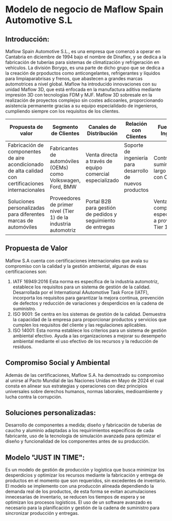 # Modelo de negocio de Maflow Spain Automotive S.L
## Introducción:
Maflow Spain Automotive S.L., es una empresa que comenzó a operar en Cantabria en diciembre de 1994 bajo el nombre de Dinaflex, y se dedica a la fabricación de tuberías para sistemas de climatización y refrigeración en vehículos. La división Borygo, es una parte de dicho grupo que se dedica a la creación de prpoductos como anticongelantes, refrigerantes y líquidos para limpiaparabrisas y frenos, que abastecen a grandes marcas automotrices a nivel global. Maflow ha introducido innovaciones con su unidad Maflow 3D, que está enfocada en la manufactura aditiva mediante impresión 3D con tecnologías FDM y MJF. Maflow 3D sobresale en la realización de proyectos complejso sin costes adicoanles, proporcionando asistencia permanente gracias a su equipo especialidado de ingenieros, cumpliendo siempre con los requisitos de los clientes.

| Propuesta de valor | Segmento de Clientes | Canales de Distribución | Relación con Clientes | Fuentes de Ingresos | Recursos Clave | Actividades Clave | Estructura de Costos |
|--------------------|---------------------|------------------------|----------------------|----------------------|----------------|-----------------|----------------|
| Fabricación de componentes de aire acondicionado de alta calidad con certificaciones internacionales | Fabricantes de automóviles (OEMs) como Volkswagen, Ford, BMW | Venta directa a través de equipo comercial especializado | Soporte de ingeniería para desarrollo de nuevos productos | Contratos de suministro a largo plazo con OEMs | Plantas de producción automatizadas | Producción de componentes bajo estándares ISO/TS 16949 | Inversión en maquinaria y automatización |
| Soluciones personalizadas para diferentes marcas de automóviles | Proveedores de primer nivel (Tier 1) de la industria automotriz | Portal B2B para gestión de pedidos y seguimiento de entregas | | Venta de componentes especializados a proveedores Tier 1 | Laboratorios de pruebas y certificación | | Costos de materias primas |

## Propuesta de Valor 
Maflow S.A cuenta con certificaciones internacionales que avala su compromiso con la calidad y la gestión ambiental, algunas de esas certificaciones son: 
1. IATF 16949:2016 Esta norma es específica de la industria automotriz, establece los requisitos para un sistema de gestión de la calidad. Desarrollada por el International AAutomotive Task Force (IATF), incorporta los requisitos para garantizar la mejora continua, prevención de defectos y reducción de variaciones y desperdicios en la cadena de suministro.
2. ISO 9001: Se centra en los sistemas de gestión de la calidad. Demuestra la capacidad de la empresa para proporcionar productos y servicios que cumplen los requisitos del cliente y las regulaciones aplicables.
3. ISO 14001: Esta norma establece los criterios para un sistema de gestión ambiental efectivo. Ayuda a las organizaciones a mejorar su desempeño ambiental mediante el uso efectivo de los recursos y la reducción de residuos.

## Compromiso Social y Ambiental
Además de las certificaciones, Maflow S.A. ha demostrado su compromiso al unirse  al Pacto Mundial de las Naciones Unidas en Mayo de 2024 el cual consta en alinear sus estrategias y operaciones con diez principios universales sobre derechos humanos, normas laborales, medioambiente y lucha contra la corrupción.

## Soluciones personalizadas: 
Desarrollo de componentes a medida; diseño y fabricación de tuberías de caucho y aluminio adaptadas a los requirimientos específicos de cada fabricante, uso de la tecnología de simulación avanzada para optimizar el diseño y funcionalidad de los componentes antes de su producción.

## Modelo "JUST IN TIME": 
Es un modelo de gestión de producción y logística que busca minimizar los desperdicios y optimizar los recursos mediante la fabricación y entrega de productos en el momento que son requeridos, sin excedentes de inventario.
El modelo se implemento con una produccón alineada dependiendo la demanda real de los productos, de esta forma se evitan acumulaciones innecesarias de inventario, se reducen los tiempos de espera y se optimizan los procesos logísticos.
El uso de un software avanzado es necesario para la planificación y gestión de la cadena de suministro para sincronizar producción y entregas. 

